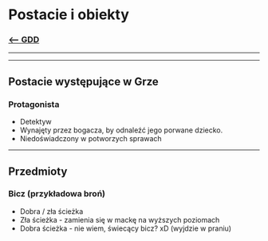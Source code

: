 # Postacie i obiekty
### [<-- GDD](/GDD/GDD.md)

---
---

## Postacie występujące w Grze

### Protagonista
- Detektyw
- Wynajęty przez bogacza, by odnaleźć jego porwane dziecko.
- Niedoświadczony w potworzych sprawach
	  
---

## Przedmioty 

### Bicz (przykładowa broń)
 - Dobra / zła ścieżka
  - Zła ścieżka - zamienia się w mackę na wyższych poziomach
  - Dobra ścieżka - nie wiem, świecący bicz? xD (wyjdzie w praniu)
  
